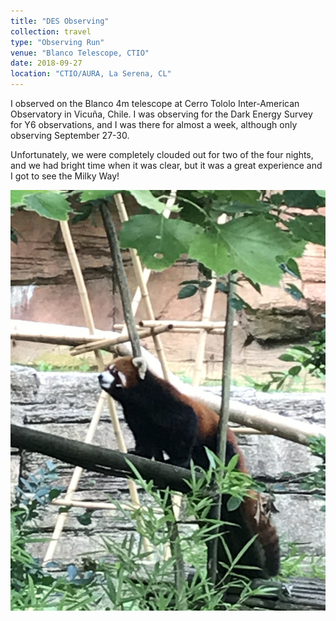 ```yaml
---
title: "DES Observing"
collection: travel
type: "Observing Run"
venue: "Blanco Telescope, CTIO"
date: 2018-09-27
location: "CTIO/AURA, La Serena, CL"
---
```


I observed on the Blanco 4m telescope at Cerro Tololo Inter-American Observatory in Vicuña, Chile. I was observing for the Dark Energy Survey for Y6 observations, and I was there for almost a week, although only observing September 27-30.

Unfortunately, we were completely clouded out for two of the four nights, and we had bright time when it was clear, but it was a great experience and I got to see the Milky Way!

[comment]: <img src="../images/IMG_2136.jpg">

[comment]: <img src="../images/mw_over_dome.jpg" alt="Milky Way over one of the domes" class="center">

<img src="/images/red_panda_cbus_zoo_2.jpg" alt="Milky Way over one of the domes" class="center">
